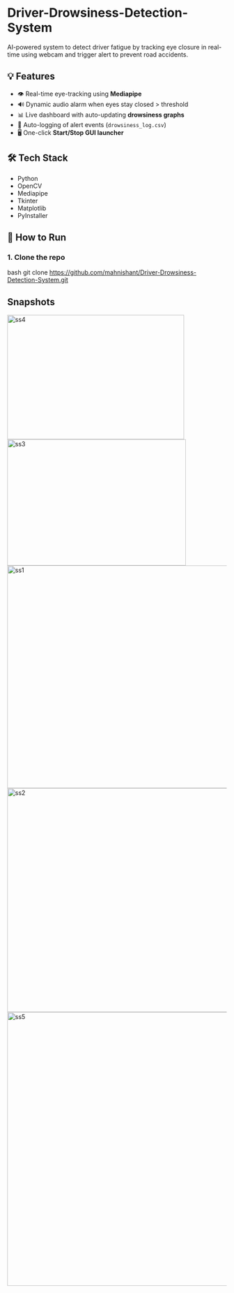 # Driver-Drowsiness-Detection-System
AI-powered system to detect driver fatigue by tracking eye closure in real-time using webcam and trigger alert to prevent road accidents.
 ## 💡 Features
 
- 👁️ Real-time eye-tracking using **Mediapipe**
- 🔊 Dynamic audio alarm when eyes stay closed > threshold
- 📊 Live dashboard with auto-updating **drowsiness graphs**
- 📝 Auto-logging of alert events (`drowsiness_log.csv`)
- 🖥️ One-click **Start/Stop GUI launcher**

## 🛠️ Tech Stack

- Python
- OpenCV
- Mediapipe
- Tkinter
- Matplotlib
- PyInstaller

## 🚀 How to Run

### 1. Clone the repo

bash
git clone https://github.com/mahnishant/Driver-Drowsiness-Detection-System.git


## Snapshots 

<img width="406" height="285" alt="ss4" src="https://github.com/user-attachments/assets/5e79aec3-8d27-47a3-8bfd-abeb8b3be8ca" />
<img width="410" height="289" alt="ss3" src="https://github.com/user-attachments/assets/edeaf3cb-8ae3-463b-b90a-6922f9ff979f" />
<img width="644" height="510" alt="ss1" src="https://github.com/user-attachments/assets/c6694244-eaaa-4a62-934a-70a9eea602a9" />
<img width="651" height="513" alt="ss2" src="https://github.com/user-attachments/assets/d4f84c1d-ffc4-4e39-bfbd-318c9b94b8c2" />
<img width="854" height="627" alt="ss5" src="https://github.com/user-attachments/assets/f08a8501-4ece-47eb-a08c-69768fcccca6" />
